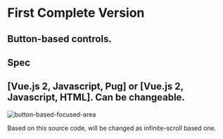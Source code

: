 # First Complete Version
## Button-based controls.
Spec
---
[Vue.js 2, Javascript, Pug] or [Vue.js 2, Javascript, HTML]. Can be changeable.
---
![button-based-focused-area](https://user-images.githubusercontent.com/32004044/185549239-73249395-d5c0-4845-8f91-57c0c58fd8ac.gif)

Based on this source code, will be changed as infinite-scroll based one.
